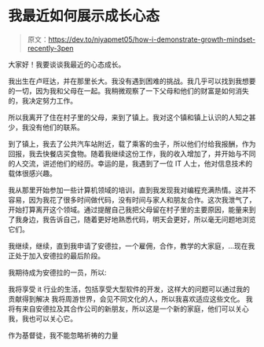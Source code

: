 # 我最近如何展示成长心态

> 原文：<https://dev.to/niyapmet05/how-i-demonstrate-growth-mindset-recently-3pen>

大家好！我要谈谈我最近的心态成长。

我出生在卢旺达，并在那里长大。我没有遇到困难的挑战。我几乎可以找到我想要的一切，因为我和父母在一起。我稍微观察了一下父母和他们的财富是如何消失的，我决定努力工作。

所以我离开了住在村子里的父母，来到了镇上。我对这个镇和镇上认识的人知之甚少，我没有他们的联系。

到了镇上，我去了公共汽车站附近，载了乘客的虫子，所以他们付给我报酬，作为回报，我去快餐店买食物。随着我继续这份工作，我的收入增加了，并开始与不同的人交流，讲述他们的经历。幸运的是，我遇到了一位 IT 人士，他对信息技术的载体很感兴趣。

我从那里开始参加一些计算机领域的培训，直到我发现我对编程充满热情。这并不容易，因为我花了很多时间做代码，没有时间与家人和朋友合作。这次我泄气了，开始打算离开这个领域。通过提醒自己我把父母留在村子里的主要原因，能量来到了我身边，我告诉自己，随着更好地熟悉代码，明天会更好，所以毫无问题地浏览它们。

我继续，继续，直到我申请了安德拉，一个雇佣，合作，教学的大家庭，...现在我正处于加入安德拉的最后阶段。

我期待成为安德拉的一员，所以:

我将享受 it 行业的生活，包括享受大型软件的开发，这样大的问题可以通过我的贡献得到解决
我将周游世界，会见不同文化的人，所以我喜欢适应这些文化。
我将有来自安德拉及其合作公司的新朋友，所以这是一个新的家庭，他们可以关心我，我也可以关心它。

作为基督徒，我不能忽略祈祷的力量